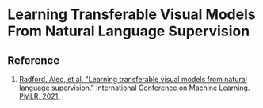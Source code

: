 # Learning Transferable Visual Models From Natural Language Supervision

## Reference
1. [Radford, Alec, et al. "Learning transferable visual models from natural language supervision." International Conference on Machine Learning. PMLR, 2021.](https://arxiv.org/abs/2103.00020)
